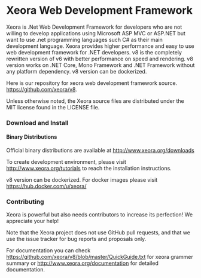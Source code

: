 # Xeora Web Development Framework

Xeora is .Net Web Development Framework for developers who are not willing to develop applications using Microsoft ASP MVC or ASP.NET but want to use .net programming languages such C# as their main development language. Xeora provides higher performance and easy to use web development framework for .NET developers. v8 is the completely rewritten version of v6 with better performance on speed and rendering. v8 version works on .NET Core, Mono Framework and .NET Framework without any platform dependency. v8 version can be dockerized. 

Here is our repository for xeora web development framework source. https://github.com/xeora/v8.

Unless otherwise noted, the Xeora source files are distributed under the MIT license found in the LICENSE file.

### Download and Install

#### Binary Distributions

Official binary distributions are available at http://www.xeora.org/downloads

To create development environment, please visit http://www.xeora.org/tutorials to reach the installation instructions.

v8 version can be dockerized. For docker images please visit https://hub.docker.com/u/xeora/

### Contributing

Xeora is powerful but also needs contributors to increase its perfection! We appreciate your help!

Note that the Xeora project does not use GitHub pull requests, and that we use the issue tracker for bug reports and proposals only.

For documentation you can check https://github.com/xeora/v8/blob/master/QuickGuide.txt for xeora grammer summary or http://www.xeora.org/documentation for detailed documentation.

